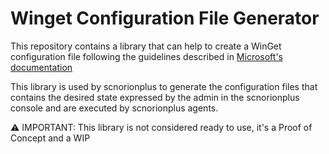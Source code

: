 # Winget Configuration File Generator

This repository contains a library that can help to create a WinGet configuration file following the guidelines described in [Microsoft's documentation](https://learn.microsoft.com/en-us/windows/package-manager/configuration/create)

This library is used by scnorionplus to generate the configuration files that contains the desired state expressed by the admin in the scnorionplus console and are executed by scnorionplus agents.

⚠️ IMPORTANT: This library is not considered ready to use, it's a Proof of Concept and a WIP
